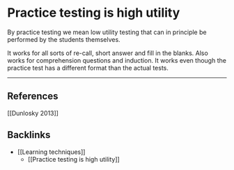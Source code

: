 # Practice testing is high utility
By practice testing we mean low utility testing that can in principle be performed by the students themselves.

It works for all sorts of re-call, short answer and fill in the blanks. Also works for comprehension questions and induction. It works even though the practice test has a different format than the actual tests.

---
## References
[[Dunlosky 2013]]

## Backlinks
* [[Learning techniques]]
	* [[Practice testing is high utility]]

<!-- {BearID:3B183CBD-31F2-4619-A338-76905B2AF24D-2874-0000061ADA34FD25} -->
